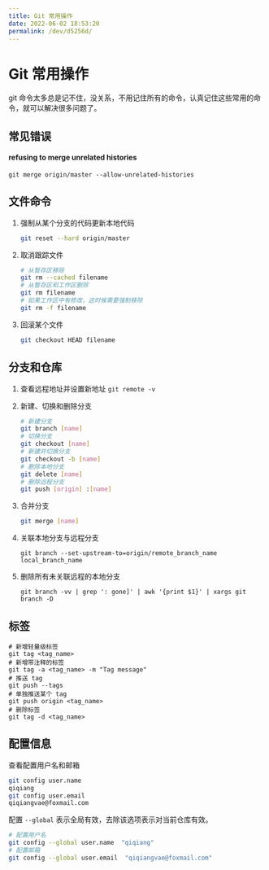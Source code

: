 ```yaml
---
title: Git 常用操作
date: 2022-06-02 18:53:20
permalink: /dev/d5256d/
---
```

# Git 常用操作

git 命令太多总是记不住，没关系，不用记住所有的命令，认真记住这些常用的命令，就可以解决很多问题了。

## 常见错误

#### refusing to merge unrelated histories

```shell
git merge origin/master --allow-unrelated-histories
```



## 文件命令

1. 强制从某个分支的代码更新本地代码

    ```bash
    git reset --hard origin/master
    ```

2. 取消跟踪文件

    ```bash
    # 从暂存区移除
    git rm --cached filename
    # 从暂存区和工作区删除
    git rm filename
    # 如果工作区中有修改，这时候需要强制移除
    git rm -f filename
    ```

3. 回滚某个文件
   
    ```bash
    git checkout HEAD filename
    ```

## 分支和仓库

1. 查看远程地址并设置新地址 `git remote -v`

2. 新建、切换和删除分支

    ```bash
    # 新建分支
    git branch [name]
    # 切换分支
    git checkout [name]
    # 新建并切换分支
    git checkout -b [name]
    # 删除本地分支
    git delete [name]
    # 删除远程分支
    git push [origin] :[name]
    ```

3. 合并分支

    ```bash
    git merge [name]
    ```

4. 关联本地分支与远程分支

   ```shell
   git branch --set-upstream-to=origin/remote_branch_name local_branch_name
   ```

5. 删除所有未关联远程的本地分支

   ```shell
   git branch -vv | grep ': gone]' | awk '{print $1}' | xargs git branch -D
   ```

   


## 标签

```shell
# 新增轻量级标签
git tag <tag_name>
# 新增带注释的标签
git tag -a <tag_name> -m "Tag message"
# 推送 tag
git push --tags
# 单独推送某个 tag
git push origin <tag_name>
# 删除标签
git tag -d <tag_name>
```


## 配置信息

查看配置用户名和邮箱

```bash
git config user.name
qiqiang
git config user.email
qiqiangvae@foxmail.com
```

配置 `--global` 表示全局有效，去除该选项表示对当前仓库有效。

```bash
# 配置用户名
git config --global user.name  "qiqiang"
# 配置邮箱
git config --global user.email  "qiqiangvae@foxmail.com"
```

